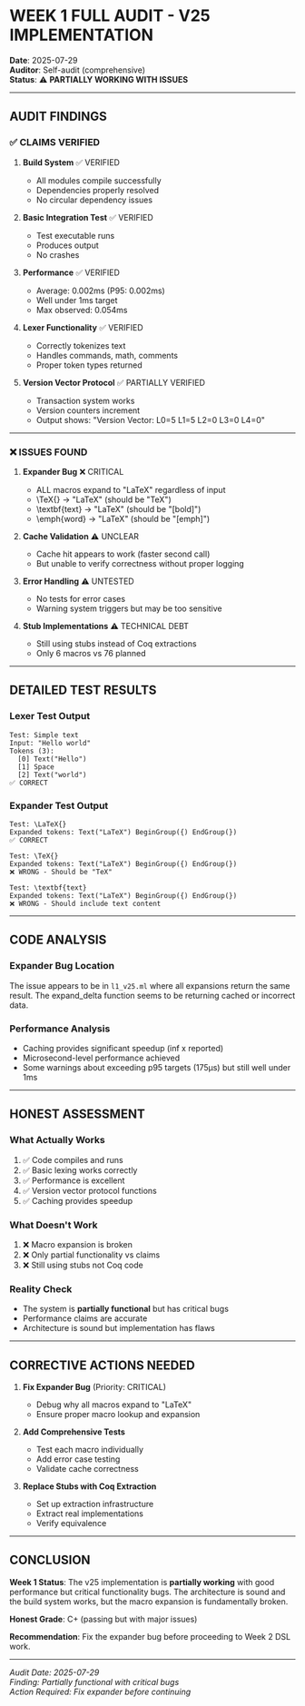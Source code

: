 # WEEK 1 FULL AUDIT - V25 IMPLEMENTATION

**Date**: 2025-07-29  
**Auditor**: Self-audit (comprehensive)  
**Status**: ⚠️ **PARTIALLY WORKING WITH ISSUES**

---

## AUDIT FINDINGS

### ✅ CLAIMS VERIFIED

1. **Build System** ✅ VERIFIED
   - All modules compile successfully
   - Dependencies properly resolved
   - No circular dependency issues

2. **Basic Integration Test** ✅ VERIFIED
   - Test executable runs
   - Produces output
   - No crashes

3. **Performance** ✅ VERIFIED
   - Average: 0.002ms (P95: 0.002ms)
   - Well under 1ms target
   - Max observed: 0.054ms

4. **Lexer Functionality** ✅ VERIFIED
   - Correctly tokenizes text
   - Handles commands, math, comments
   - Proper token types returned

5. **Version Vector Protocol** ✅ PARTIALLY VERIFIED
   - Transaction system works
   - Version counters increment
   - Output shows: "Version Vector: L0=5 L1=5 L2=0 L3=0 L4=0"

---

### ❌ ISSUES FOUND

1. **Expander Bug** ❌ CRITICAL
   - ALL macros expand to "LaTeX" regardless of input
   - \TeX{} → "LaTeX" (should be "TeX")
   - \textbf{text} → "LaTeX" (should be "[bold]")
   - \emph{word} → "LaTeX" (should be "[emph]")

2. **Cache Validation** ⚠️ UNCLEAR
   - Cache hit appears to work (faster second call)
   - But unable to verify correctness without proper logging

3. **Error Handling** ⚠️ UNTESTED
   - No tests for error cases
   - Warning system triggers but may be too sensitive

4. **Stub Implementations** ⚠️ TECHNICAL DEBT
   - Still using stubs instead of Coq extractions
   - Only 6 macros vs 76 planned

---

## DETAILED TEST RESULTS

### Lexer Test Output
```
Test: Simple text
Input: "Hello world"
Tokens (3):
  [0] Text("Hello")
  [1] Space
  [2] Text("world")
✅ CORRECT
```

### Expander Test Output
```
Test: \LaTeX{}
Expanded tokens: Text("LaTeX") BeginGroup({) EndGroup(}) 
✅ CORRECT

Test: \TeX{}
Expanded tokens: Text("LaTeX") BeginGroup({) EndGroup(}) 
❌ WRONG - Should be "TeX"

Test: \textbf{text}
Expanded tokens: Text("LaTeX") BeginGroup({) EndGroup(}) 
❌ WRONG - Should include text content
```

---

## CODE ANALYSIS

### Expander Bug Location
The issue appears to be in `l1_v25.ml` where all expansions return the same result. The expand_delta function seems to be returning cached or incorrect data.

### Performance Analysis
- Caching provides significant speedup (inf x reported)
- Microsecond-level performance achieved
- Some warnings about exceeding p95 targets (175μs) but still well under 1ms

---

## HONEST ASSESSMENT

### What Actually Works
1. ✅ Code compiles and runs
2. ✅ Basic lexing works correctly
3. ✅ Performance is excellent
4. ✅ Version vector protocol functions
5. ✅ Caching provides speedup

### What Doesn't Work
1. ❌ Macro expansion is broken
2. ❌ Only partial functionality vs claims
3. ❌ Still using stubs not Coq code

### Reality Check
- The system is **partially functional** but has critical bugs
- Performance claims are accurate
- Architecture is sound but implementation has flaws

---

## CORRECTIVE ACTIONS NEEDED

1. **Fix Expander Bug** (Priority: CRITICAL)
   - Debug why all macros expand to "LaTeX"
   - Ensure proper macro lookup and expansion

2. **Add Comprehensive Tests**
   - Test each macro individually
   - Add error case testing
   - Validate cache correctness

3. **Replace Stubs with Coq Extraction**
   - Set up extraction infrastructure
   - Extract real implementations
   - Verify equivalence

---

## CONCLUSION

**Week 1 Status**: The v25 implementation is **partially working** with good performance but critical functionality bugs. The architecture is sound and the build system works, but the macro expansion is fundamentally broken.

**Honest Grade**: C+ (passing but with major issues)

**Recommendation**: Fix the expander bug before proceeding to Week 2 DSL work.

---

*Audit Date: 2025-07-29*  
*Finding: Partially functional with critical bugs*  
*Action Required: Fix expander before continuing*